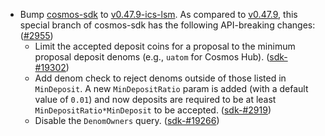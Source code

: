 - Bump [cosmos-sdk](https://github.com/cosmos/cosmos-sdk) to
  [v0.47.9-ics-lsm](https://github.com/cosmos/cosmos-sdk/tree/v0.47.9-ics-lsm).
  As compared to [v0.47.9](https://github.com/cosmos/cosmos-sdk/tree/v0.47.9), 
  this special branch of cosmos-sdk has the following API-breaking changes:
  ([\#2955](https://github.com/cosmos/gaia/pull/2955))
  - Limit the accepted deposit coins for a proposal to the minimum proposal deposit denoms (e.g., `uatom` for Cosmos Hub). ([sdk-#19302](https://github.com/cosmos/cosmos-sdk/pull/19302))
  - Add denom check to reject denoms outside of those listed in `MinDeposit`. A new `MinDepositRatio` param is added (with a default value of `0.01`) and now deposits are required to be at least `MinDepositRatio*MinDeposit` to be accepted. ([sdk-#2919](https://github.com/cosmos/cosmos-sdk/pull/19312))
  - Disable the `DenomOwners` query. ([sdk-#19266](https://github.com/cosmos/cosmos-sdk/pull/19266))